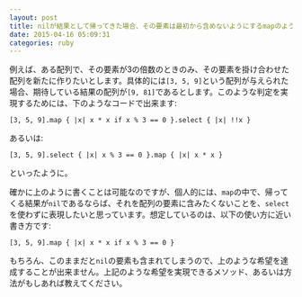 ```yaml
---
layout: post
title: nilが結果として帰ってきた場合、その要素は最初から含めないようにするmapのようなメソッド
date: 2015-04-16 05:09:31
categories: ruby
---
```

<p>例えば、ある配列で、その要素が3の倍数のときのみ、その要素を掛け合わせた配列を新たに作りたいとします。具体的には<code>[3, 5, 9]</code>という配列が与えられた場合、期待している結果の配列が<code>[9, 81]</code>であるとします。このような判定を実現するためには、下のようなコードで出来ます:</p>

<pre><code>[3, 5, 9].map { |x| x * x if x % 3 == 0 }.select { |x| !!x }
</code></pre>

<p>あるいは:</p>

<pre><code>[3, 5, 9].select { |x| x % 3 == 0 }.map { |x| x * x }
</code></pre>

<p>といったように。</p>

<p>確かに上のように書くことは可能なのですが、個人的には、<code>map</code>の中で、帰ってくる結果が<code>nil</code>であるならば、それを配列の要素に含みたくないことを、<code>select</code>を使わずに表現したいと思っています。想定しているのは、以下の使い方に近い書き方です:</p>

<pre><code>[3, 5, 9].map { |x| x * x if x % 3 == 0 }
</code></pre>

<p>もちろん、このままだと<code>nil</code>の要素も含まれてしまうので、上のような希望を達成することが出来ません。上記のような希望を実現できるメソッド、あるいは方法がもしあれば教えてください。</p>
